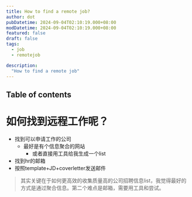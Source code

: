 ```yaml
---
title: How to find a remote job?
author: dot
pubDatetime: 2024-09-04T02:10:19.000+08:00
modDatetime: 2024-09-04T02:10:19.000+08:00
featured: false
draft: false
tags:
  - job
  - remotejob

description:
  "How to find a remote job"
---
```

## Table of contents


# 如何找到远程工作呢？
- 找到可以申请工作的公司
  - 最好是有个信息聚合的网站
    - 或者直接用工具给我生成一个list
- 找到hr的邮箱
- 按照template+JD+coverletter发送邮件

> 其实关键在于如何更高效的收集质量高的公司招聘信息list，我觉得最好的方式是通过聚合信息。第二个难点是邮箱，需要用工具和尝试。